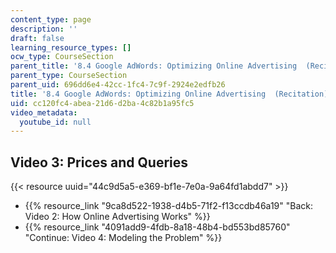 ```yaml
---
content_type: page
description: ''
draft: false
learning_resource_types: []
ocw_type: CourseSection
parent_title: '8.4 Google AdWords: Optimizing Online Advertising  (Recitation)'
parent_type: CourseSection
parent_uid: 696dd6e4-42cc-1fc4-7c9f-2924e2edfb26
title: '8.4 Google AdWords: Optimizing Online Advertising  (Recitation)'
uid: cc120fc4-abea-21d6-d2ba-4c82b1a95fc5
video_metadata:
  youtube_id: null
---
```

## Video 3: Prices and Queries

{{< resource uuid="44c9d5a5-e369-bf1e-7e0a-9a64fd1abdd7" >}}

- {{% resource_link "9ca8d522-1938-d4b5-71f2-f13ccdb46a19" "Back: Video 2: How Online Advertising Works" %}}
- {{% resource_link "4091add9-4fdb-8a18-48b4-bd553bd85760" "Continue: Video 4: Modeling the Problem" %}}